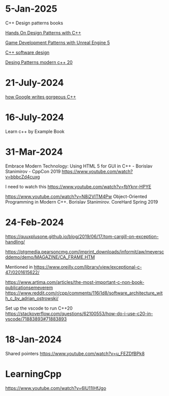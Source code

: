 # 5-Jan-2025
C++ Design patterns books

[Hands On Design Patterns with C++](https://github.com/wave-rider/Hands-On-Design-Patterns-with-CPP-Second-Edition)

[Game Development Patterns with Unreal Engine 5](https://github.com/wave-rider/Game-Development-Patterns-with-Unreal-Engine-5)

[C++ software design](https://github.com/wave-rider/cpp_software_design)

[Desing Patterns modern c++ 20](https://github.com/wave-rider/design-patterns-modern-cpp20)


# 21-July-2024
[how Google writes gorgeous C++](https://www.youtube.com/watch?v=6lU11IHfJgo)  

# 16-July-2024
Learn c++ by Example Book

# 31-Mar-2024
Embrace Modern Technology: Using HTML 5 for GUI in C++ - Borislav Stanimirov - CppCon 2019
https://www.youtube.com/watch?v=bbbcZd4cuxg

I need to watch this
https://www.youtube.com/watch?v=fbYknr-HPYE

https://www.youtube.com/watch?v=N8i2VITM4Pw
Object-Oriented Programming in Modern C++. Borislav Stanimirov. CoreHard Spring 2019

# 24-Feb-2024
https://quuxplusone.github.io/blog/2019/06/17/tom-cargill-on-exception-handling/

https://ptgmedia.pearsoncmg.com/imprint_downloads/informit/aw/meyerscddemo/demo/MAGAZINE/CA_FRAME.HTM

Mentioned in https://www.oreilly.com/library/view/exceptional-c-47/0201615622/

https://www.artima.com/articles/the-most-important-c-non-book-publicationsemeverem
https://www.reddit.com/r/cpp/comments/116i1d8/software_architecture_with_c_by_adrian_ostrowski/

Set up the vscode to run C++20
https://stackoverflow.com/questions/62100553/how-do-i-use-c20-in-vscode/71883893#71883893

# 18-Jan-2024
Shared pointers
https://www.youtube.com/watch?v=u_FEZDfBPk8

# LearningCpp
https://www.youtube.com/watch?v=6lU11IHfJgo
